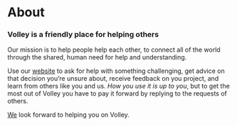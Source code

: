 **About**
==
### Volley is a friendly place for helping others 

Our mission is to help people help each other, to connect all of the world through the shared, human need for help and understanding.

Use our [website](https://volley.works) to ask for help with something challenging, get advice on that decision you’re unsure about, receive feedback on you project, and learn from others like you and us. *How you use it is up to you*, but to get the most out of Volley you have to pay it forward by replying to the requests of others. 

[We](https://github.com/VolleyIndustries/readme/blob/master/team.md) look forward to helping you on Volley. 




